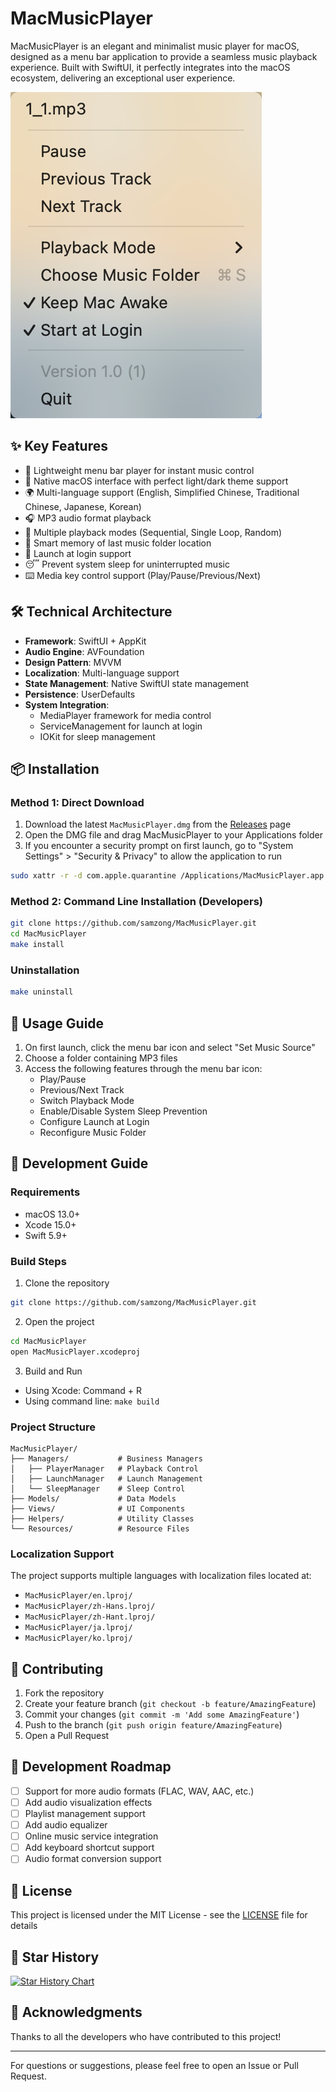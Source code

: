 # MacMusicPlayer

MacMusicPlayer is an elegant and minimalist music player for macOS, designed as a menu bar application to provide a seamless music playback experience. Built with SwiftUI, it perfectly integrates into the macOS ecosystem, delivering an exceptional user experience.

![Application Screenshot](image.png)

## ✨ Key Features

- 🎵 Lightweight menu bar player for instant music control
- 🎨 Native macOS interface with perfect light/dark theme support
- 🌍 Multi-language support (English, Simplified Chinese, Traditional Chinese, Japanese, Korean)
- 🎧 MP3 audio format playback
- 🔄 Multiple playback modes (Sequential, Single Loop, Random)
- 💾 Smart memory of last music folder location
- 🚀 Launch at login support
- 😴 Prevent system sleep for uninterrupted music
- ⌨️ Media key control support (Play/Pause/Previous/Next)

## 🛠 Technical Architecture

- **Framework**: SwiftUI + AppKit
- **Audio Engine**: AVFoundation
- **Design Pattern**: MVVM
- **Localization**: Multi-language support
- **State Management**: Native SwiftUI state management
- **Persistence**: UserDefaults
- **System Integration**: 
  - MediaPlayer framework for media control
  - ServiceManagement for launch at login
  - IOKit for sleep management

## 📦 Installation

### Method 1: Direct Download

1. Download the latest `MacMusicPlayer.dmg` from the [Releases](https://github.com/samzong/MacMusicPlayer/releases) page
2. Open the DMG file and drag MacMusicPlayer to your Applications folder
3. If you encounter a security prompt on first launch, go to "System Settings" > "Security & Privacy" to allow the application to run

```bash
sudo xattr -r -d com.apple.quarantine /Applications/MacMusicPlayer.app
```

### Method 2: Command Line Installation (Developers)

```bash
git clone https://github.com/samzong/MacMusicPlayer.git
cd MacMusicPlayer
make install
```

### Uninstallation

```bash
make uninstall
```

## 🚀 Usage Guide

1. On first launch, click the menu bar icon and select "Set Music Source"
2. Choose a folder containing MP3 files
3. Access the following features through the menu bar icon:
   - Play/Pause
   - Previous/Next Track
   - Switch Playback Mode
   - Enable/Disable System Sleep Prevention
   - Configure Launch at Login
   - Reconfigure Music Folder

## 🔨 Development Guide

### Requirements

- macOS 13.0+
- Xcode 15.0+
- Swift 5.9+

### Build Steps

1. Clone the repository
```bash
git clone https://github.com/samzong/MacMusicPlayer.git
```

2. Open the project
```bash
cd MacMusicPlayer
open MacMusicPlayer.xcodeproj
```

3. Build and Run
- Using Xcode: Command + R
- Using command line: `make build`

### Project Structure

```
MacMusicPlayer/
├── Managers/           # Business Managers
│   ├── PlayerManager   # Playback Control
│   ├── LaunchManager   # Launch Management
│   └── SleepManager    # Sleep Control
├── Models/             # Data Models
├── Views/              # UI Components
├── Helpers/            # Utility Classes
└── Resources/          # Resource Files
```

### Localization Support

The project supports multiple languages with localization files located at:
- `MacMusicPlayer/en.lproj/`
- `MacMusicPlayer/zh-Hans.lproj/`
- `MacMusicPlayer/zh-Hant.lproj/`
- `MacMusicPlayer/ja.lproj/`
- `MacMusicPlayer/ko.lproj/`

## 🤝 Contributing

1. Fork the repository
2. Create your feature branch (`git checkout -b feature/AmazingFeature`)
3. Commit your changes (`git commit -m 'Add some AmazingFeature'`)
4. Push to the branch (`git push origin feature/AmazingFeature`)
5. Open a Pull Request

## 📝 Development Roadmap

- [ ] Support for more audio formats (FLAC, WAV, AAC, etc.)
- [ ] Add audio visualization effects
- [ ] Playlist management support
- [ ] Add audio equalizer
- [ ] Online music service integration
- [ ] Add keyboard shortcut support
- [ ] Audio format conversion support

## 📄 License

This project is licensed under the MIT License - see the [LICENSE](LICENSE) file for details

## 🌟 Star History

[![Star History Chart](https://api.star-history.com/svg?repos=samzong/macmusicplayer&type=Timeline)](https://star-history.com/#samzong/macmusicplayer&Timeline)

## 🙏 Acknowledgments

Thanks to all the developers who have contributed to this project!

---

For questions or suggestions, please feel free to open an Issue or Pull Request.
